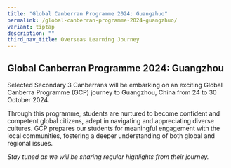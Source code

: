 ```yaml
---
title: "Global Canberran Programme 2024: Guangzhuo"
permalink: /global-canberran-programme-2024-guangzhuo/
variant: tiptap
description: ""
third_nav_title: Overseas Learning Journey
---
```

<h2>Global Canberran Programme 2024: Guangzhou</h2>
<p>Selected Secondary 3 Canberrans will be embarking on an exciting Global
Canberra Programme (GCP) journey to Guangzhou, China from 24 to 30 October
2024.</p>
<p></p>
<p>Through this programme, students are nurtured to become confident and
competent global citizens, adept in navigating and appreciating diverse
cultures. GCP prepares our students for meaningful engagement with the
local communities, fostering a deeper understanding of both global and
regional issues.</p>
<p></p>
<p><em>Stay tuned as we will be sharing regular highlights from their journey.</em>
</p>
<p></p>